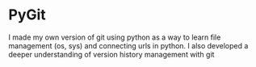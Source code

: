 # PyGit
I made my own version of git using python as a way to learn file management (os, sys) and connecting urls in python. I also developed a deeper understanding of version history management with git
